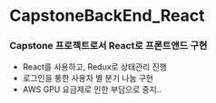 # CapstoneBackEnd_React
### Capstone 프로젝트로서 React로 프론트앤드 구현
- React를 사용하고, Redux로 상태관리 진행
- 로그인을 통한 사용자 별 분기 나눔 구현
- AWS GPU 요금제로 인한 부담으로 중지..
